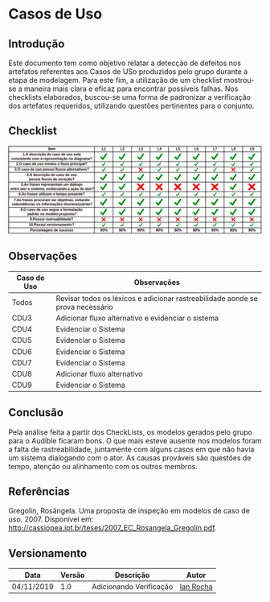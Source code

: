 # Casos de Uso

## Introdução 

Este documento tem como objetivo relatar a detecção de defeitos nos artefatos referentes aos Casos de USo produzidos pelo grupo durante a etapa de modelagem. Para este fim, a utilização de um checklist mostrou-se a maneira mais clara e eficaz para encontrar possíveis falhas. Nos checklists elaborados, buscou-se uma forma de padronizar a verificação dos artefatos requeridos, utilizando questões pertinentes para o conjunto.

## Checklist

[![](img/verificacao_casos_de_uso.png)](img/verificacao_casos_de_uso.png)

## Observações

| Caso de Uso | Observações |
| ------- | ----------- |
|  Todos  | Revisar todos os léxicos e adicionar rastreabilidade aonde se prova necessário|
|   CDU3    | Adicionar fluxo alternativo e evidenciar o sistema |
|   CDU4    | Evidenciar o Sistema |
|   CDU5    | Evidenciar o Sistema |
|   CDU6    | Evidenciar o Sistema |
|   CDU7    | Evidenciar o Sistema |
|   CDU8    | Adicionar fluxo alternativo |
|   CDU9    | Evidenciar o Sistema |

## Conclusão 

Pela análise feita a partir dos CheckLists, os modelos gerados pelo grupo para o Audible ficaram bons. O que mais esteve ausente nos modelos foram a falta de rastreabilidade, juntamente com alguns casos em que não havia um sistema dialogando com o ator. As causas prováveis são questões de tempo, atenção ou alinhamento com os outros membros.

## Referências

Gregolin, Rosângela. Uma proposta de inspeção em modelos de caso de uso. 2007. Disponível em: http://cassiopea.ipt.br/teses/2007_EC_Rosangela_Gregolin.pdf. 

## Versionamento 

| Data | Versão | Descrição | Autor |
| ---- | ------ | --------- | ----- |
| 04/11/2019 | 1.0 | Adicionando Verificação | [Ian Rocha](https://github.com/IanPSRocha) |